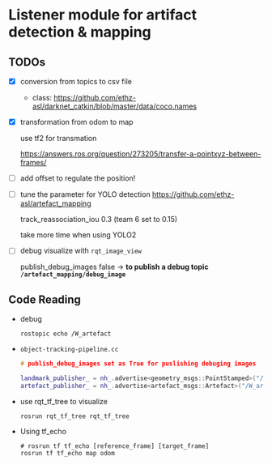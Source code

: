 # Listener module for artifact detection & mapping

## TODOs

- [x] conversion from topics to csv file

  - class: https://github.com/ethz-asl/darknet_catkin/blob/master/data/coco.names

- [x] transformation from odom to map

  use tf2 for transmation

  https://answers.ros.org/question/273205/transfer-a-pointxyz-between-frames/

- [ ] add offset to regulate the position!

- [ ] tune the parameter for YOLO detection
  <https://github.com/ethz-asl/artefact_mapping>

  track_reassociation_iou	0.3 (team 6 set to 0.15)

  take more time when using YOLO2
  
- [ ] debug visualize with `rqt_image_view`

  publish_debug_images	false -> **to publish a debug topic `/artefact_mapping/debug_image`**

## Code Reading

- debug

  ```
  rostopic echo /W_artefact
  ```

  

- `object-tracking-pipeline.cc`

  ```c++
  # publish_debug_images set as True for puslishing debuging images
  
  landmark_publisher_ = nh_.advertise<geometry_msgs::PointStamped>("/W_landmark", 1);
  artefact_publisher_ = nh_.advertise<artefact_msgs::Artefact>("/W_artefact", 1);
  ```

- use rqt_tf_tree to visualize

  ```
  rosrun rqt_tf_tree rqt_tf_tree
  ```

- Using tf_echo

  ```
  # rosrun tf tf_echo [reference_frame] [target_frame]
  rosrun tf tf_echo map odom
  ```



